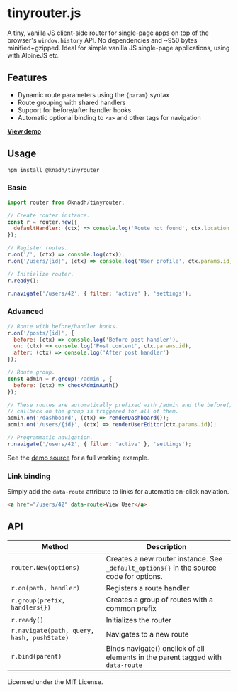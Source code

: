 # tinyrouter.js

A tiny, vanilla JS client-side router for single-page apps on top of the browser's `window.history` API.
No dependencies and ~950 bytes minified+gzipped. Ideal for simple vanilla JS single-page applications, using with AlpineJS etc.

## Features

- Dynamic route parameters using the `{param}` syntax
- Route grouping with shared handlers
- Support for before/after handler hooks
- Automatic optional binding to `<a>` and other tags for navigation

[**View demo**](https://knadh.github.io/tinyrouter.js/demo)

## Usage

```
npm install @knadh/tinyrouter
```

### Basic

```javascript
import router from @knadh/tinyrouter;

// Create router instance.
const r = router.new({
  defaultHandler: (ctx) => console.log('Route not found', ctx.location.pathname)
});

// Register routes.
r.on('/', (ctx) => console.log(ctx));
r.on('/users/{id}', (ctx) => console.log('User profile', ctx.params.id));

// Initialize router.
r.ready();

r.navigate('/users/42', { filter: 'active' }, 'settings');
```

### Advanced

```javascript
// Route with before/handler hooks.
r.on('/posts/{id}', {
  before: (ctx) => console.log('Before post handler'),
  on: (ctx) => console.log('Post content', ctx.params.id),
  after: (ctx) => console.log('After post handler')
});

// Route group.
const admin = r.group('/admin', {
  before: (ctx) => checkAdminAuth()
});

// These routes are automatically prefixed with /admin and the before()
// callback on the group is triggered for all of them. 
admin.on('/dashboard', (ctx) => renderDashboard());
admin.on('/users/{id}', (ctx) => renderUserEditor(ctx.params.id));

// Programmatic navigation.
r.navigate('/users/42', { filter: 'active' }, 'settings');
```

See the [demo source](https://github.com/knadh/tinyrouter.js/blob/master/404.html) for a full working example.

### Link binding

Simply add the `data-route` attribute to links for automatic on-click naviation.

```html
<a href="/users/42" data-route>View User</a>
```


## API

| Method | Description |
|--------|-------------|
| `router.New(options)` | Creates a new router instance. See `_default_options{}` in the source code for options. |
| `r.on(path, handler)` | Registers a route handler |
| `r.group(prefix, handlers{})` | Creates a group of routes with a common prefix |
| `r.ready()` | Initializes the router |
| `r.navigate(path, query, hash, pushState)` | Navigates to a new route |
| `r.bind(parent)` | Binds navigate() onclick of all elements in the parent tagged with `data-route` |

Licensed under the MIT License.
